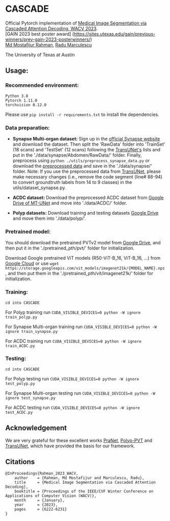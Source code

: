 # CASCADE

Official Pytorch implementation of [Medical Image Segmentation via Cascaded Attention Decoding, WACV 2023](https://openaccess.thecvf.com/content/WACV2023/html/Rahman_Medical_Image_Segmentation_via_Cascaded_Attention_Decoding_WACV_2023_paper.html). <br> [GAIN 2023 best poster award] (https://sites.utexas.edu/gain/previous-winners/prev-gain-2023-posterwinners/)
<br>
[Md Mostafijur Rahman](https://github.com/mostafij-rahman), [Radu Marculescu](https://radum.ece.utexas.edu/)
<p>The University of Texas at Austin</p>


## Usage:
### Recommended environment:
```
Python 3.8
Pytorch 1.11.0
torchvision 0.12.0
```
Please use ```pip install -r requirements.txt``` to install the dependencies.

### Data preparation:
- **Synapse Multi-organ dataset:**
Sign up in the [official Synapse website](https://www.synapse.org/#!Synapse:syn3193805/wiki/89480) and download the dataset. Then split the 'RawData' folder into 'TrainSet' (18 scans) and 'TestSet' (12 scans) following the [TransUNet's](https://github.com/Beckschen/TransUNet/blob/main/datasets/README.md) lists and put in the './data/synapse/Abdomen/RawData/' folder. Finally, preprocess using ```python ./utils/preprocess_synapse_data.py``` or download the [preprocessed data](https://drive.google.com/file/d/1tGqMx-E4QZpSg2HQbVq5W3KSTHSG0hjK/view?usp=share_link) and save in the './data/synapse/' folder. 
Note: If you use the preprocessed data from [TransUNet](https://drive.google.com/drive/folders/1ACJEoTp-uqfFJ73qS3eUObQh52nGuzCd), please make necessary changes (i.e., remove the code segment (line# 88-94) to convert groundtruth labels from 14 to 9 classes) in the utils/dataset_synapse.py. 

- **ACDC dataset:**
Download the preprocessed ACDC dataset from [Google Drive of MT-UNet](https://drive.google.com/file/d/13qYHNIWTIBzwyFgScORL2RFd002vrPF2/view) and move into './data/ACDC/' folder.

- **Polyp datasets:**
Download training and testing datasets [Google Drive](https://drive.google.com/file/d/1pFxb9NbM8mj_rlSawTlcXG1OdVGAbRQC/view?usp=sharing) and move them into './data/polyp/'.


### Pretrained model:
You should download the pretrained PVTv2 model from [Google Drive](https://drive.google.com/drive/folders/1Eu8v9vMRvt-dyCH0XSV2i77lAd62nPXV?usp=sharing), and then put it in the './pretrained_pth/pvt/' folder for initialization. 

Download Google pretrained ViT models (R50-ViT-B_16, ViT-B_16, ...) from [Google Cloud](https://console.cloud.google.com/storage/browser/vit_models/imagenet21k) or use ```wget https://storage.googleapis.com/vit_models/imagenet21k/{MODEL_NAME}.npz```, and then put them in the './pretrained_pth/vit/imagenet21k/' folder for initialization. 

### Training:
```
cd into CASCADE
```
For Polyp training run ```CUDA_VISIBLE_DEVICES=0 python -W ignore train_polyp.py``` 

For Synapse Multi-organ training run ```CUDA_VISIBLE_DEVICES=0 python -W ignore train_synapse.py```

For ACDC training run ```CUDA_VISIBLE_DEVICES=0 python -W ignore train_ACDC.py```

### Testing:
```
cd into CASCADE 
```
For Polyp testing run ```CUDA_VISIBLE_DEVICES=0 python -W ignore test_polyp.py``` 

For Synapse Multi-organ testing run ```CUDA_VISIBLE_DEVICES=0 python -W ignore test_synapse.py```

For ACDC testing run ```CUDA_VISIBLE_DEVICES=0 python -W ignore test_ACDC.py```

## Acknowledgement
We are very grateful for these excellent works [PraNet](https://github.com/DengPingFan/PraNet), [Polyp-PVT](https://github.com/DengPingFan/Polyp-PVT) and [TransUNet](https://github.com/Beckschen/TransUNet), which have provided the basis for our framework.

## Citations

``` 
@InProceedings{Rahman_2023_WACV,
    author    = {Rahman, Md Mostafijur and Marculescu, Radu},
    title     = {Medical Image Segmentation via Cascaded Attention Decoding},
    booktitle = {Proceedings of the IEEE/CVF Winter Conference on Applications of Computer Vision (WACV)},
    month     = {January},
    year      = {2023},
    pages     = {6222-6231}
} 
```
